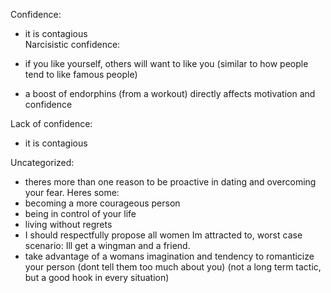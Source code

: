 Confidence:  
- it is contagious  
Narcisistic confidence:  
- if you like yourself, others will want to like you (similar to how people tend to like famous people)  
  
- a boost of endorphins (from a workout) directly affects motivation and confidence  
  
  
Lack of confidence:  
- it is contagious  
  
  
Uncategorized:  
- theres more than one reason to be proactive in dating and overcoming your fear. Heres some:  
- becoming a more courageous person  
- being in control of your life  
- living without regrets  
- I should respectfully propose all women Im attracted to, worst case scenario: Ill get a wingman and a friend.  
- take advantage of a womans imagination and tendency to romanticize your person (dont tell them too much about you) (not a long term tactic, but a good hook in every situation)